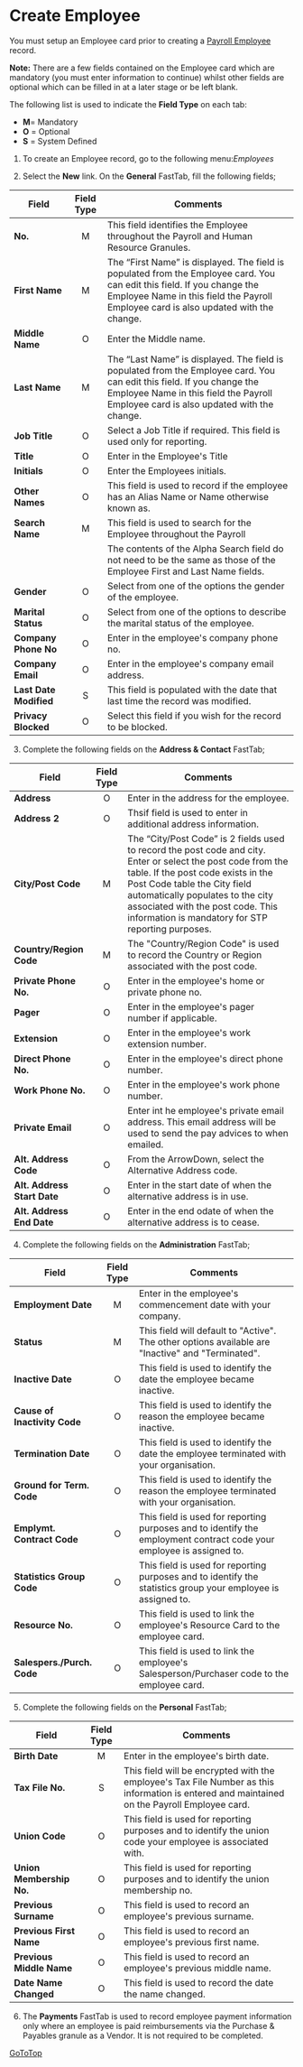 # Create Employee

You must setup an Employee card prior to creating a [Payroll Employee](au-payroll-create-payroll-employee.md) record.  

**Note:** There are a few fields contained on the Employee card which are mandatory (you must enter information to continue) whilst other fields are optional which can be filled in at a later stage or be left blank.

The following list is used to indicate the **Field Type** on each tab:

* **M**= Mandatory
* **O** = Optional
* **S** = System Defined

1.  To create an Employee record, go to the following menu:*Employees*

2.  Select the **New** link.  On the **General** FastTab, fill the following fields;

|Field	|Field Type	|Comments|
|---|:---:|---|
|**No.**|	M	|This field identifies the Employee throughout the Payroll and Human Resource Granules.
|**First Name**|	M	|The “First Name” is displayed.  The field is populated from the Employee card.  You can edit this field.  If you change the Employee Name in this field the Payroll Employee card is also updated with the change.
|**Middle Name**|	O	|Enter the Middle name.
|**Last Name**|	M	|The “Last Name” is displayed. The field is populated from the Employee card.  You can edit this field.  If you change the Employee Name in this field the Payroll Employee card is also updated with the change.
|**Job Title** |	O	|Select a Job Title if required.  This field is used only for reporting.
|**Title**|O|Enter in the Employee's Title
|**Initials**	|O	|Enter the Employees initials.
|**Other Names**| O | This field is used to record if the employee has an Alias Name or Name otherwise known as.
|**Search Name**|M	|This field is used to search for the Employee throughout the Payroll 
|||The contents of the Alpha Search field do not need to be the same as those of the Employee First and Last Name fields. 
|**Gender**|O |Select from one of the options the gender of the employee.
|**Marital Status**|O | Select from one of the options to describe the marital status of the employee.
|**Company Phone No**|O | Enter in the employee's company phone no.
|**Company Email**|O| Enter in the employee's company email address.
|**Last Date Modified**|S |This field is populated with the date that last time the record was modified.
|**Privacy Blocked**|O |Select this field if you wish for the record to be blocked.

3. Complete the following fields on the **Address & Contact** FastTab;

|Field	|Field Type	|Comments|
|---|:---:|---|
|**Address**	|O	|Enter in the address for the employee.
|**Address 2**|	O	|Thsif field is used to enter in additional address information.
|**City/Post Code**	|M	|The “City/Post Code” is 2 fields used to record the post code and city. Enter or select the post code from the table.  If the post code exists in the Post Code table the City field automatically populates to the city associated with the post code.  This information is mandatory for STP reporting purposes.
|**Country/Region Code**|M |The "Country/Region Code" is used to record the Country or Region associated with the post code.
|**Private Phone No.**	|O	|Enter in the employee's home or private phone no.
|**Pager**|O |Enter in the employee's pager number if applicable.
|**Extension**|O |Enter in the employee's work extension number.
|**Direct Phone No.**|O |Enter in the employee's direct phone number.
|**Work Phone No.**|O |Enter in the employee's work phone number.
|**Private Email**|O |Enter int he employee's private email address.  This email address will be used to send the pay advices to when emailed.
|**Alt. Address Code**|O |From the ArrowDown, select the Alternative Address code.
|**Alt. Address Start Date**|O |Enter in the start date of when the alternative address is in use.
|**Alt. Address End Date**|O |Enter in the end odate of when the alternative address is to cease.

4.  Complete the following fields on the **Administration** FastTab;

|Field	|Field Type	|Comments|
|---|:---:|---|
|**Employment Date**|M |Enter in the employee's commencement date with your company.
|**Status**|M |This field will default to "Active".  The other options available are "Inactive" and "Terminated".
|**Inactive Date**|O |This field is used to identify the date the employee became inactive.
|**Cause of Inactivity Code**|O |This field is used to identify the reason the employee became inactive.
|**Termination Date**|O |This field is used to identify the date the employee terminated with your organisation.
|**Ground for Term. Code**|O |This field is used to identify the reason the employee terminated with your organisation.
|**Emplymt. Contract Code**|O |This field is used for reporting purposes and to identify the employment contract code your employee is assigned to.
|**Statistics Group Code**|O |This field is used for reporting purposes and to identify the statistics group your employee is assigned to.
|**Resource No.**|O |This field is used to link the employee's Resource Card to the employee card.
|**Salespers./Purch. Code**|O |This field is used to link the employee's Salesperson/Purchaser code to the employee card.

5.  Complete the following fields on the **Personal** FastTab;

|Field	|Field Type	|Comments|
|---|:---:|---|
|**Birth Date**|M |Enter in the employee's birth date.
|**Tax File No.**|S |This field will be encrypted with the employee's Tax File Number as this information is entered and maintained on the Payroll Employee card.
|**Union Code**|O |This field is used for reporting purposes and to identify the union code your employee is associated with.
|**Union Membership No.**|O |This field is used for reporting purposes and to identify the union membership no.
|**Previous Surname**|O |This field is used to record an employee's previous surname.
|**Previous First Name**|O |This field is used to record an employee's previous first name.
|**Previous Middle Name**|O |This field is used to record an employee's previous middle name.
|**Date Name Changed**|O |This field is used to record the date the name changed.

6.  The **Payments** FastTab is used to record employee payment information only where an employee is paid reimbursements via the Purchase & Payables granule as a Vendor.  It is not required to be completed.



[GoToTop](#au-payroll-create-employee)
